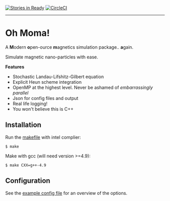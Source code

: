 [![Stories in Ready](https://badge.waffle.io/owlas/moma.png?label=ready&title=Ready)](https://waffle.io/owlas/moma)
[![CircleCI](https://circleci.com/gh/owlas/moma.svg?style=svg)](https://circleci.com/gh/owlas/moma)

---

# Oh Moma!

A **M**odern **o**pen-ource **m**agnetics simulation package.. **a**gain.

Simulate magnetic nano-particles with ease.

**Features**

 - Stochastic Landau-Lifshitz-Gilbert equation
 - Explicit Heun scheme integration
 - OpenMP at the highest level. Never be ashamed of *embarrassingly
   parallel*
 - Json for config files and output
 - Real life logging!
 - You won't believe this is C++

## Installation

Run the [makefile](makeflie) with intel complier:

``` shell
$ make
```

Make with gcc (will need version >=4.9):

``` shell
$ make CXX=g++-4.9
```

## Configuration

See the [example config file](configs/example.json) for an overview of the options.
